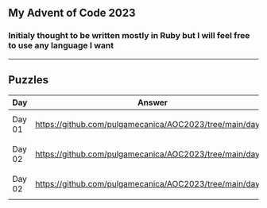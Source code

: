 ## My Advent of Code 2023

### Initialy thought to be written mostly in Ruby but I will feel free to use any language I want


***

## Puzzles


| Day | Answer | Rank |
| --- | ------ | ---- |
| Day 01 | https://github.com/pulgamecanica/AOC2023/tree/main/day01 | :star: :star2: :eight_pointed_black_star: |
| Day 02 | https://github.com/pulgamecanica/AOC2023/tree/main/day02 | :star: :star2: :eight_pointed_black_star: |
| Day 02 | https://github.com/pulgamecanica/AOC2023/tree/main/day03 | :star: :star2: :eight_pointed_black_star: |
